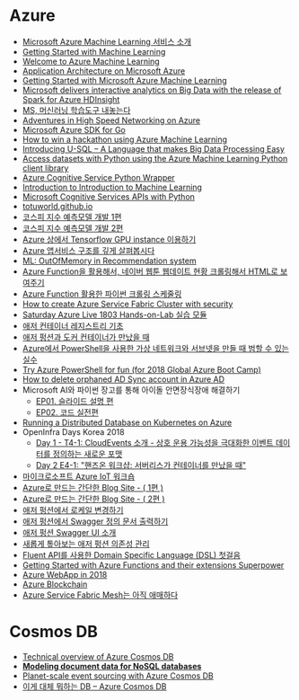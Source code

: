 Azure
=====

* [Microsoft Azure Machine Learning 서비스 소개](http://event.on24.com/eventRegistration/console/EventConsoleNG.jsp?uimode=nextgeneration&eventid=943294&sessionid=1&username=&partnerref=&format=fhaudio&mobile=false&flashsupportedmobiledevice=false&helpcenter=false&key=A6D2241610D5CCB2CB004F07BD1551BD&text_language_id=ko&playerwidth=1000&playerheight=650&overwritelobby=y&eventuserid=112655816&contenttype=A&mediametricsessionid=89547244&mediametricid=1432895&usercd=112655816&mode=launch#)
* [Getting Started with Machine Learning](https://www.youtube.com/watch?v=fiaBgLPYYd4)
* [Welcome to Azure Machine Learning](https://studio.azureml.net/)
* [Application Architecture on Microsoft Azure](https://azure.microsoft.com/en-us/documentation/articles/architecture-overview/)
* [Getting Started with Microsoft Azure Machine Learning](http://www.microsoftvirtualacademy.com/training-courses/getting-started-with-microsoft-azure-machine-learning)
* [Microsoft delivers interactive analytics on Big Data with the release of Spark for Azure HDInsight](http://azure.microsoft.com/blog/2015/07/10/interactive-analytics-on-big-data-with-the-release-of-spark-for-azure-hdinsight/)
* [MS, 머신러닝 학습도구 내놓는다](http://www.bloter.net/archives/232326)
* [Adventures in High Speed Networking on Azure](http://www.ageofascent.com/azure-cloud-high-speed-networking/)
* [Microsoft Azure SDK for Go](https://github.com/Azure/azure-sdk-for-go)
* [How to win a hackathon using Azure Machine Learning](http://blogs.msdn.com/b/jennifer/archive/2015/09/10/how-to-win-a-hackathon-using-azure-machine-learning.aspx)
* [Introducing U-SQL – A Language that makes Big Data Processing Easy](http://blogs.msdn.com/b/visualstudio/archive/2015/09/28/introducing-u-sql.aspx)
* [Access datasets with Python using the Azure Machine Learning Python client library](https://azure.microsoft.com/en-us/documentation/articles/machine-learning-python-data-access/)
* [Azure Cognitive Service Python Wrapper](https://gist.github.com/allieus/0c9d745bee9d013b20fb09dda36c94a4)
* [Introduction to Introduction to Machine Learning](https://github.com/wwiiiii/MSPseminar_LearningMachine)
* [Microsoft Cognitive Services APIs with Python](https://github.com/angie4u/hol-azure-python-cogapis)
* [totuworld.github.io](http://totuworld.github.io/)
* [코스피 지수 예측모델 개발 1편](https://brunch.co.kr/@chris-song/13)
* [코스피 지수 예측모델 개발 2편](https://brunch.co.kr/@chris-song/14)
* [Azure 상에서 Tensorflow GPU instance 이용하기](http://hoondongkim.blogspot.com/2017/03/azure-tensorflow-gpu-instance.html)
* [Azure 앱서비스 구조를 깊게 살펴봅시다](https://youngjaekim.wordpress.com/2017/04/03/%EB%B2%88%EC%97%AD-azure-%EC%95%B1%EC%84%9C%EB%B9%84%EC%8A%A4-%EA%B5%AC%EC%A1%B0%EB%A5%BC-%EA%B9%8A%EA%B2%8C-%EC%82%B4%ED%8E%B4%EB%B4%85%EC%8B%9C%EB%8B%A4/)
* [ML: OutOfMemory in Recommendation system](http://ohgyun.com/758)
* [Azure Function을 활용해서, 네이버 웹툰 웹데이트 현황 크롤링해서 HTML로 보여주기](https://gist.github.com/nomadekr/eafa7a94a616f4dbb0d9f720748e572d)
* [Azure Function 활용한 파이썬 크롤링 스케줄링](https://docs.google.com/presentation/d/13B1Y22PcXl1iddfymVPLPOTRriPCRSb0WwdoJR8huuo/edit#slide=id.p)
* [How to create Azure Service Fabric Cluster with security](http://www.dokyun.pe.kr/219)
* [Saturday Azure Live 1803 Hands-on-Lab 실습 모듈](https://github.com/krazure/hands-on-lab/tree/master/SAL%201803%20%EB%82%B4%20%EC%86%90%EC%9C%BC%EB%A1%9C%20%EB%A7%8C%EB%93%A4%EC%96%B4%EB%B3%B4%EB%8A%94%20Azure,%20Rancher,%20Kubernetes%20(ARK)%20%ED%81%B4%EB%9F%AC%EC%8A%A4%ED%84%B0)
* [애저 컨테이너 레지스트리 기초](https://blog.aliencube.org/ko/2018/04/13/azure-container-registry-101/)
* [애저 펑션과 도커 컨테이너가 만났을 때](https://blog.aliencube.org/ko/2018/04/16/when-azure-functions-meets-container/)
* [Azure에서 PowerShell을 사용한 가상 네트워크와 서브넷을 만들 때 범할 수 있는 실수](http://www.dokyun.pe.kr/226)
* [Try Azure PowerShell for fun (for 2018 Global Azure Boot Camp)](http://www.dokyun.pe.kr/227)
* [How to delete orphaned AD Sync account in Azure AD](http://www.dokyun.pe.kr/229)
* Microsoft AI와 파이썬 장고를 통해 아이돌 안면장식장애 해결하기
  * [EP01. 슬라이드 설명 편](https://www.youtube.com/watch?v=09fxZbB-aoQ)
  * [EP02. 코드 실전편](https://www.youtube.com/watch?v=fUkBNSlhYj8)
* [Running a Distributed Database on Kubernetes on Azure](https://medium.com/@lenadroid/running-a-distributed-database-on-kubernetes-on-azure-e581b8a8b844)
* OpenInfra Days Korea 2018
  * [Day 1 - T4-1: CloudEvents 소개 - 상호 운용 가능성을 극대화한 이벤트 데이터를 정의하는 새로운 포맷](https://www.youtube.com/watch?v=h2_ZNTXwlVc)
  * [Day 2 E4-1: "핸즈온 워크샵: 서버리스가 컨테이너를 만났을 때"](https://www.youtube.com/watch?v=OfMF46icSWE)
* [마이크로소프트 Azure IoT 워크숍](http://www.seoulworkshop.org/tag/Microsoft_Azure_IoT)
* [Azure로 만드는 간단한 Blog Site - ( 1편 )](https://www.popit.kr/azure%EB%A1%9C-%EB%A7%8C%EB%93%9C%EB%8A%94-%EA%B0%84%EB%8B%A8%ED%95%9C-blog-site-1%ED%8E%B8)
* [Azure로 만드는 간단한 Blog Site - ( 2편 )](https://www.popit.kr/azure%EB%A1%9C-%EB%A7%8C%EB%93%9C%EB%8A%94-%EA%B0%84%EB%8B%A8%ED%95%9C-blog-site-2%ED%8E%B8)
* [애저 펑션에서 로케일 변경하기](https://blog.aliencube.org/ko/2018/12/30/locale-settings-in-azure-functions/)
* [애저 펑션에서 Swagger 정의 문서 출력하기](https://blog.aliencube.org/ko/2019/01/04/rendering-swagger-definitions-on-azure-functions-v2/)
* [애저 펑션 Swagger UI 소개](https://blog.aliencube.org/ko/2019/02/02/introducing-swagger-ui-on-azure-functions/)
* [새롭게 톺아보는 애저 펑션 의존성 관리](https://blog.aliencube.org/ko/2019/02/22/revising-dependency-injections-on-azure-functions-v2/)
* [Fluent API를 사용한 Domain Specific Language (DSL) 첫걸음](https://blog.aliencube.org/ko/2019/01/11/domain-specific-language-with-fluent-api/)
* [Getting Started with Azure Functions and their extensions Superpower](https://hackernoon.com/getting-started-with-azure-functions-and-their-extensions-superpower-b4bc1bb29865)
* [Azure WebApp in 2018](https://youngjaekim.wordpress.com/2019/03/30/azure-webapp-in-2018/)
* [Azure Blockchain](https://youngjaekim.wordpress.com/2019/03/30/azure-blockchain/)
* [Azure Service Fabric Mesh는 아직 애매하다](https://youngjaekim.wordpress.com/2019/03/31/azure-service-fabric-mesh%EB%8A%94-%EC%95%84%EC%A7%81-%EC%95%A0%EB%A7%A4%ED%95%98%EB%8B%A4/)

# Cosmos DB
* [Technical overview of Azure Cosmos DB](https://www.youtube.com/watch?v=Yl-rBYBd9q0)
* **[Modeling document data for NoSQL databases](https://docs.microsoft.com/en-us/azure/cosmos-db/modeling-data)**
* [Planet-scale event sourcing with Azure Cosmos DB](https://medium.com/@thomasweiss_io/planet-scale-event-sourcing-with-azure-cosmos-db-48a557757c8d)
* [이게 대체 뭐하는 DB – Azure Cosmos DB](https://youngjaekim.wordpress.com/2019/03/30/%EC%9D%B4%EA%B2%8C-%EB%8C%80%EC%B2%B4-%EB%AD%90%ED%95%98%EB%8A%94-db-azure-cosmos-db/)
